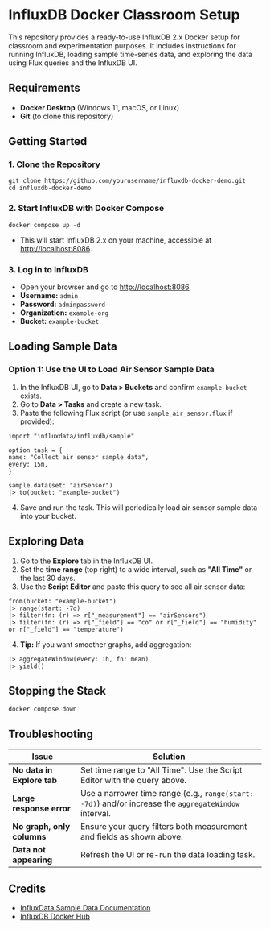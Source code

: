 # InfluxDB Docker Classroom Setup

This repository provides a ready-to-use InfluxDB 2.x Docker setup for classroom and experimentation purposes. It includes instructions for running InfluxDB, loading sample time-series data, and exploring the data using Flux queries and the InfluxDB UI.


## Requirements

- **Docker Desktop** (Windows 11, macOS, or Linux)
- **Git** (to clone this repository)


## Getting Started

### 1. Clone the Repository
```
git clone https://github.com/yourusername/influxdb-docker-demo.git
cd influxdb-docker-demo
```

### 2. Start InfluxDB with Docker Compose
```
docker compose up -d
```
- This will start InfluxDB 2.x on your machine, accessible at [http://localhost:8086](http://localhost:8086).

### 3. Log in to InfluxDB

- Open your browser and go to [http://localhost:8086](http://localhost:8086)
- **Username:** `admin`
- **Password:** `adminpassword`
- **Organization:** `example-org`
- **Bucket:** `example-bucket`

## Loading Sample Data

### Option 1: Use the UI to Load Air Sensor Sample Data

1. In the InfluxDB UI, go to **Data > Buckets** and confirm `example-bucket` exists.
2. Go to **Data > Tasks** and create a new task.
3. Paste the following Flux script (or use `sample_air_sensor.flux` if provided):
```
import "influxdata/influxdb/sample"

option task = {
name: "Collect air sensor sample data",
every: 15m,
}

sample.data(set: "airSensor")
|> to(bucket: "example-bucket")
```

4. Save and run the task. This will periodically load air sensor sample data into your bucket.


## Exploring Data

1. Go to the **Explore** tab in the InfluxDB UI.
2. Set the **time range** (top right) to a wide interval, such as **"All Time"** or the last 30 days.
3. Use the **Script Editor** and paste this query to see all air sensor data:
```
from(bucket: "example-bucket")
|> range(start: -7d)
|> filter(fn: (r) => r["_measurement"] == "airSensors")
|> filter(fn: (r) => r["_field"] == "co" or r["_field"] == "humidity" or r["_field"] == "temperature")
```
4. **Tip:** If you want smoother graphs, add aggregation:
```
|> aggregateWindow(every: 1h, fn: mean)
|> yield()
```

## Stopping the Stack
```
docker compose down
```

## Troubleshooting

| Issue                        | Solution                                                                                               |
|------------------------------|--------------------------------------------------------------------------------------------------------|
| **No data in Explore tab**   | Set time range to "All Time". Use the Script Editor with the query above.                             |
| **Large response error**     | Use a narrower time range (e.g., `range(start: -7d)`) and/or increase the `aggregateWindow` interval. |
| **No graph, only columns**   | Ensure your query filters both measurement and fields as shown above.                                 |
| **Data not appearing**       | Refresh the UI or re-run the data loading task.                                                       |

## Credits

- [InfluxData Sample Data Documentation](https://docs.influxdata.com/influxdb/latest/sample-data/)
- [InfluxDB Docker Hub](https://hub.docker.com/_/influxdb)





